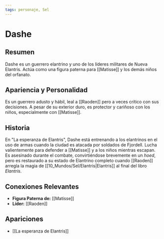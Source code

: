 ```yaml
---
tags: personaje, Sel
---
```


# Dashe

## Resumen
Dashe es un guerrero elantrino y uno de los líderes militares de Nueva Elantris. Actúa como una figura paterna para [[Matisse]] y los demás niños del orfanato.

## Apariencia y Personalidad
Es un guerrero adusto y hábil, leal a [[Raoden]] pero a veces crítico con sus decisiones. A pesar de su exterior duro, es protector y cariñoso con los niños, especialmente con [[Matisse]].

## Historia
En "La esperanza de Elantris", Dashe está entrenando a los elantrinos en el uso de armas cuando la ciudad es atacada por soldados de Fjordell. Lucha valientemente para defender a [[Matisse]] y a los niños mientras escapan. Es asesinado durante el combate, convirtiéndose brevemente en un *hoed*, pero es restaurado a su estado de Elantrino completo cuando [[Raoden]] arregla la magia de [[10_Mundos/Sel/Elantris|Elantris]] al final del libro *Elantris*.

## Conexiones Relevantes
* **Figura Paterna de:** [[Matisse]]
* **Líder:** [[Raoden]]

## Apariciones
* [[La esperanza de Elantris]]
